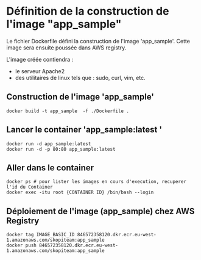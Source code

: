 # Définition de la construction de l'image "app_sample"

Le fichier Dockerfile défini la construction de l'image 'app_sample'. 
Cette image sera ensuite poussée dans AWS registry.

L'image créée contiendra :
* le serveur Apache2
* des utilitaires de linux tels que : sudo, curl, vim, etc.


## Construction de l'image 'app_sample'
```
docker build -t app_sample  -f ./Dockerfile .
```

## Lancer le container 'app_sample:latest '
```
docker run -d app_sample:latest 
docker run -d -p 80:80 app_sample:latest 
```

## Aller dans le container
```
docker ps # pour lister les images en cours d'execution, recuperer l'id du Container
docker exec -itu root {CONTAINER ID} /bin/bash --login
```

## Déploiement de l'image (app_sample) chez AWS Registry
```
docker tag IMAGE_BASIC_ID 846572358120.dkr.ecr.eu-west-1.amazonaws.com/skopiteam:app_sample
docker push 846572358120.dkr.ecr.eu-west-1.amazonaws.com/skopiteam:app_sample
```
